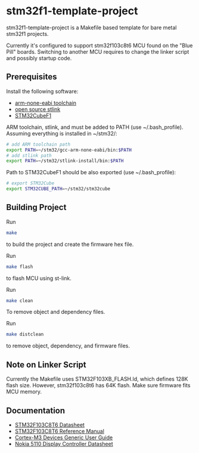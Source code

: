 # stm32f1-template-project

stm32f1-template-project is a Makefile based template for bare metal
stm32f1 projects.

Currently it's configured to support stm32f103c8t6 MCU found on
the "Blue Pill" boards. Switching to another MCU requires to change
the linker script and possibly startup code.

## Prerequisites

Install the following software:

- [arm-none-eabi toolchain](
    https://developer.arm.com/tools-and-software/open-source-software/developer-tools/gnu-toolchain/gnu-rm/downloads)
- [open source stlink](<https://github.com/texane/stlink>)
- [STM32CubeF1](
    <https://www.st.com/en/embedded-software/stm32cubef1.html>)

ARM toolchain, stlink, and must be added to PATH (use ~/.bash_profile).
Assuming everything is installed in ~/stm32/:

```bash
# add ARM toolchain path
export PATH=~/stm32/gcc-arm-none-eabi/bin:$PATH
# add stlink path
export PATH=~/stm32/stlink-install/bin:$PATH
```

Path to STM32CubeF1 should be also exported (use ~/.bash_profile):

```bash
# export STM32Cube
export STM32CUBE_PATH=~/stm32/stm32cube
```

## Building Project

Run

```bash
make
```

to build the project and create the firmware hex file.

Run

```bash
make flash
```

to flash MCU using st-link.

Run

```bash
make clean
```

To remove object and dependency files.

Run

```bash
make distclean
```

to remove object, dependency, and firmware files.

## Note on Linker Script

Currently the Makefile uses STM32F103XB_FLASH.ld, which defines 128K flash size.
However, stm32f103c8t6 has 64K flash. Make sure firmware fits MCU memory.

## Documentation

- [STM32F103C8T6 Datasheet](
    https://www.st.com/resource/en/datasheet/stm32f103c8.pdf)
- [STM32F103C8T6 Reference Manual](
    https://www.st.com/content/ccc/resource/technical/document/reference_manual/59/b9/ba/7f/11/af/43/d5/CD00171190.pdf/files/CD00171190.pdf/jcr:content/translations/en.CD00171190.pdf)
- [Cortex-M3 Devices Generic User Guide](
    http://infocenter.arm.com/help/topic/com.arm.doc.dui0552a/DUI0552A_cortex_m3_dgug.pdf)
- [Nokia 5110 Display Controller Datasheet](
    https://www.sparkfun.com/datasheets/LCD/Monochrome/Nokia5110.pdf)
